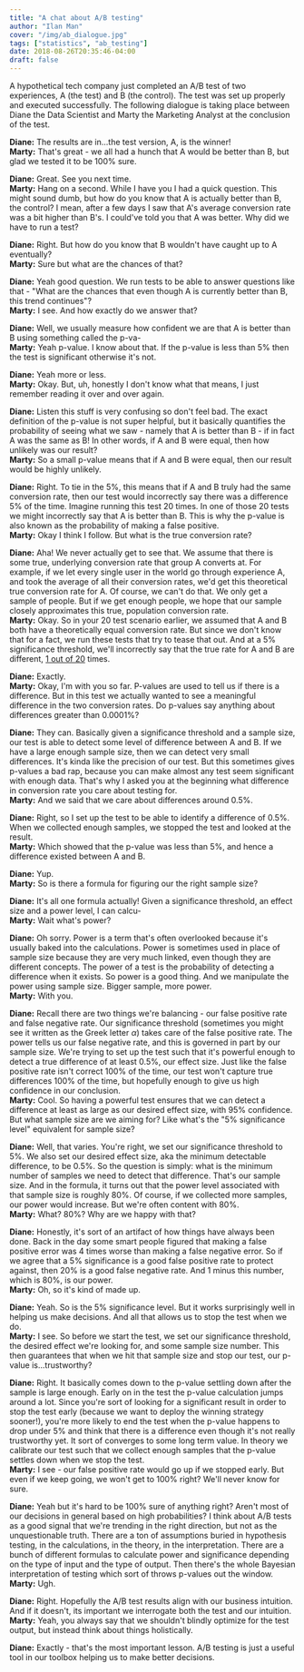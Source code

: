 ```yaml
---
title: "A chat about A/B testing"
author: "Ilan Man"
cover: "/img/ab_dialogue.jpg"
tags: ["statistics", "ab_testing"]
date: 2018-08-26T20:35:46-04:00
draft: false
---
```


A hypothetical tech company just completed an A/B test of two experiences, A (the test) and B (the control). The test was set up properly and executed successfully. The following dialogue is taking place between Diane the Data Scientist and Marty the Marketing Analyst at the conclusion of the test.   

<!--more-->

**Diane:** The results are in...the test version, A, is the winner!   
**Marty:** That's great - we all had a hunch that A would be better than B, but glad we tested it to be 100% sure.

**Diane:** Great. See you next time.  
**Marty:** Hang on a second. While I have you I had a quick question. This might sound dumb, but how do you know that A is actually better than B, the control? I mean, after a few days I saw that A's average conversion rate was a bit higher than B's. I could've told you that A was better. Why did we have to run a test?

**Diane:** Right. But how do you know that B wouldn't have caught up to A eventually?   
**Marty:** Sure but what are the chances of that?

**Diane:** Yeah good question. We run tests to be able to answer questions like that - "What are the chances that even though A is currently better than B, this trend continues"?   
**Marty:** I see. And how exactly do we answer that?

**Diane:** Well, we usually measure how confident we are that A is better than B using something called the p-va-  
**Marty:** Yeah p-value. I know about that. If the p-value is less than 5% then the test is significant otherwise it's not.

**Diane:** Yeah more or less.  
**Marty:** Okay. But, uh, honestly I don't know what that means, I just remember reading it over and over again.

**Diane:** Listen this stuff is very confusing so don't feel bad. The exact definition of the p-value is not super helpful, but it basically quantifies the probability of seeing what we saw - namely that A is better than B - if in fact A was the same as B! In other words, if A and B were equal, then how unlikely was our result?    
**Marty:** So a small p-value means that if A and B were equal, then our result would be highly unlikely.

**Diane:** Right. To tie in the 5%, this means that if A and B truly had the same conversion rate, then our test would incorrectly say there was a difference 5% of the time. Imagine running this test 20 times. In one of those 20 tests we might incorrectly say that A is better than B. This is why the p-value is also known as the probability of making a false positive.   
**Marty:** Okay I think I follow. But what is the true conversion rate?

**Diane:** Aha! We never actually get to see that. We assume that there is some true, underlying conversion rate that group A converts at. For example, if we let every single user in the world go through experience A, and took the average of all their conversion rates, we'd get this theoretical true conversion rate for A. Of course, we can't do that. We only get a sample of people. But if we get enough people, we hope that our sample closely approximates this true, population conversion rate.    
**Marty:** Okay. So in your 20 test scenario earlier, we assumed that A and B both have a theoretically equal conversion rate. But since we don't know that for a fact, we run these tests that try to tease that out. And at a 5% significance threshold, we'll incorrectly say that the true rate for A and B are different, [1 out of 20](https://xkcd.com/882/) times. 

**Diane:** Exactly.   
**Marty:** Okay, I'm with you so far. P-values are used to tell us if there is a difference. But in this test we actually wanted to see a meaningful difference in the two conversion rates. Do p-values say anything about differences greater than 0.0001%?

**Diane:** They can. Basically given a significance threshold and a sample size, our test is able to detect some level of difference between A and B. If we have a large enough sample size, then we can detect very small differences. It's kinda like the precision of our test. But this sometimes gives p-values a bad rap, because you can make almost any test seem significant with enough data. That's why I asked you at the beginning what difference in conversion rate you care about testing for.    
**Marty:** And we said that we care about differences around 0.5%. 

**Diane:** Right, so I set up the test to be able to identify a difference of 0.5%. When we collected enough samples, we stopped the test and looked at the result.  
**Marty:** Which showed that the p-value was less than 5%, and hence a difference existed between A and B.

**Diane:** Yup.  
**Marty:** So is there a formula for figuring our the right sample size?

**Diane:** It's all one formula actually! Given a significance threshold, an effect size and a power level, I can calcu-  
**Marty:** Wait what's power?

**Diane:** Oh sorry. Power is a term that's often overlooked because it's usually baked into the calculations. Power is sometimes used in place of sample size because they are very much linked, even though they are different concepts. The power of a test is the probability of detecting a difference when it exists. So power is a good thing. And we manipulate the power using sample size. Bigger sample, more power.  
**Marty:** With you.

**Diane:** Recall there are two things we're balancing - our false positive rate and false negative rate. Our significance threshold (sometimes you might see it written as the Greek letter $\alpha$) takes care of the false positive rate. The power tells us our false negative rate, and this is governed in part by our sample size. We're trying to set up the test such that it's powerful enough to detect a true difference of at least 0.5%, our effect size. Just like the false positive rate isn't correct 100% of the time, our test won't capture true differences 100% of the time, but hopefully enough to give us high confidence in our conclusion.   
**Marty:** Cool. So having a powerful test ensures that we can detect a difference at least as large as our desired effect size, with 95% confidence. But what sample size are we aiming for? Like what's the "5% significance level" equivalent for sample size?

**Diane:** Well, that varies. You're right, we set our significance threshold to 5%. We also set our desired effect size, aka the minimum detectable difference, to be 0.5%. So the question is simply: what is the minimum number of samples we need to detect that difference. That's our sample size. And in the formula, it turns out that the power level associated with that sample size is roughly 80%. Of course, if we collected more samples, our power would increase. But we're often content with 80%.  
**Marty:** What? 80%? Why are we happy with that?

**Diane:** Honestly, it's sort of an artifact of how things have always been done. Back in the day some smart people figured that making a false positive error was 4 times worse than making a false negative error. So if we agree that a 5% significance is a good false positive rate to protect against, then 20% is a good false negative rate. And 1 minus this number, which is 80%, is our power.   
**Marty:** Oh, so it's kind of made up.

**Diane:** Yeah. So is the 5% significance level. But it works surprisingly well in helping us make decisions. And all that allows us to stop the test when we do.  
**Marty:** I see. So before we start the test, we set our significance threshold, the desired effect we're looking for, and some sample size number. This then guarantees that when we hit that sample size and stop our test, our p-value is...trustworthy? 

**Diane:** Right. It basically comes down to the p-value settling down after the sample is large enough. Early on in the test the p-value calculation jumps around a lot. Since you're sort of looking for a significant result in order to stop the test early (because we want to deploy the winning strategy sooner!), you're more likely to end the test when the p-value happens to drop under 5% and think that there is a difference even though it's not really trustworthy yet. It sort of converges to some long term value. In theory we calibrate our test such that we collect enough samples that the p-value settles down when we stop the test.   
**Marty:** I see - our false positive rate would go up if we stopped early. But even if we keep going, we won't get to 100% right? We'll never know for sure.

**Diane:** Yeah but it's hard to be 100% sure of anything right? Aren't most of our decisions in general based on high probabilities? I think about A/B tests as a good signal that we're trending in the right direction, but not as the unquestionable truth. There are a ton of assumptions buried in hypothesis testing, in the calculations, in the theory, in the interpretation. There are a bunch of different formulas to calculate power and significance depending on the type of input and the type of output. Then there's the whole Bayesian interpretation of testing which sort of throws p-values out the window.   
**Marty:** Ugh.

**Diane:** Right. Hopefully the A/B test results align with our business intuition. And if it doesn't, its important we interrogate both the test and our intuition.  
**Marty:** Yeah, you always say that we shouldn't blindly optimize for the test output, but instead think about things holistically.

**Diane:** Exactly - that's the most important lesson. A/B testing is just a useful tool in our toolbox helping us to make better decisions.  

